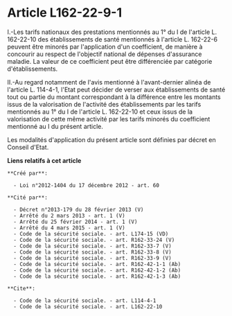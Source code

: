 # Article L162-22-9-1

I.-Les tarifs nationaux des prestations mentionnés au 1° du I de l'article L. 162-22-10 des établissements de santé
mentionnés à l'article L. 162-22-6 peuvent être minorés par l'application d'un coefficient, de manière à concourir au respect
de l'objectif national de dépenses d'assurance maladie. La valeur de ce coefficient peut être différenciée par catégorie
d'établissements. 

II.-Au regard notamment de l'avis mentionné à l'avant-dernier alinéa de l'article L. 114-4-1, l'Etat peut décider de verser
aux établissements de santé tout ou partie du montant correspondant à la différence entre les montants issus de la
valorisation de l'activité des établissements par les tarifs mentionnés au 1° du I de l'article L. 162-22-10 et ceux issus de
la valorisation de cette même activité par les tarifs minorés du coefficient mentionné au I du présent article. 

Les modalités d'application du présent article sont définies par décret en Conseil d'Etat.

**Liens relatifs à cet article**

	**Créé par**:

	  - Loi n°2012-1404 du 17 décembre 2012 - art. 60

	**Cité par**:

	  - Décret n°2013-179 du 28 février 2013 (V)
	  - Arrêté du 2 mars 2013 - art. 1 (V)
	  - Arrêté du 25 février 2014 - art. 1 (V)
	  - Arrêté du 4 mars 2015 - art. 1 (V)
	  - Code de la sécurité sociale. - art. L174-15 (VD)
	  - Code de la sécurité sociale. - art. R162-33-24 (V)
	  - Code de la sécurité sociale. - art. R162-33-7 (V)
	  - Code de la sécurité sociale. - art. R162-33-8 (V)
	  - Code de la sécurité sociale. - art. R162-33-9 (V)
	  - Code de la sécurité sociale. - art. R162-42-1-1 (Ab)
	  - Code de la sécurité sociale. - art. R162-42-1-2 (Ab)
	  - Code de la sécurité sociale. - art. R162-42-1-3 (Ab)

	**Cite**:

	  - Code de la sécurité sociale. - art. L114-4-1
	  - Code de la sécurité sociale. - art. L162-22-10
